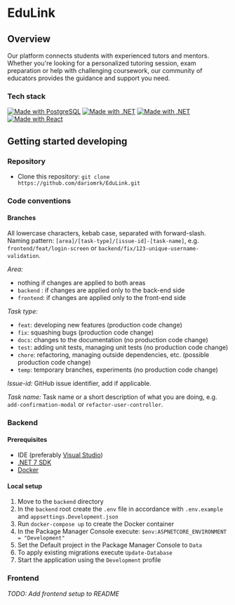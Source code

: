 # EduLink

## Overview

Our platform connects students with experienced tutors and mentors.
Whether you're looking for a personalized tutoring session,
exam preparation or help with challenging coursework,
our community of educators provides the guidance and support you need.

### Tech stack

[![Made with PostgreSQL](https://img.shields.io/badge/PostgreSQL-15-40668d?style=flat-square&logo=postgresql&logoColor=white)](https://github.com/postgres/postgres "PostgreSQL")
[![Made with .NET](https://img.shields.io/badge/EF_Core-7-4c2dcc?style=flat-square&logo=dotnet&logoColor=white)](https://github.com/dotnet/efcore "EF Core")
[![Made with .NET](https://img.shields.io/badge/ASP.NET_Core-7-4c2dcc?style=flat-square&logo=dotnet&logoColor=white)](https://github.com/dotnet/aspnetcore "ASP.NET Core")
[![Made with React](https://img.shields.io/badge/React-18-387ca0?style=flat-square&logo=react&logoColor=white)](https://github.com/facebook/react "React")

## Getting started developing

### Repository

- Clone this repository: `git clone https://github.com/dariomrk/EduLink.git`

### Code conventions

#### Branches

All lowercase characters, kebab case, separated with forward-slash.  
Naming pattern: `[area]/[task-type]/[issue-id]-[task-name]`, e.g. `frontend/feat/login-screen` or `backend/fix/123-unique-username-validation`.

*Area:*
- nothing if changes are applied to both areas
- `backend` : if changes are applied only to the back-end side
- `frontend`: if changes are applied only to the front-end side

*Task type:*

- `feat`: developing new features (production code change)
- `fix`: squashing bugs (production code change)
- `docs`: changes to the documentation (no production code change)
- `test`: adding unit tests, managing unit tests (no production code change)
- `chore`: refactoring, managing outside dependencies, etc. (possible production code change)
- `temp`: temporary branches, experiments (no production code change)

*Issue-id:* GitHub issue identifier, add if applicable.

*Task name:* Task name or a short description of what you are doing, e.g. `add-confirmation-modal` or `refactor-user-controller`.

### Backend

#### Prerequisites

- IDE (preferably [Visual Studio](https://visualstudio.microsoft.com/))
- [.NET 7 SDK](https://dotnet.microsoft.com/en-us/download/dotnet/7.0)
- [Docker](https://www.docker.com/)

#### Local setup

1. Move to the `backend` directory
2. In the `backend` root create the `.env` file in accordance with `.env.example` and `appsettings.Development.json`
3. Run `docker-compose up` to create the Docker container
4. In the Package Manager Console execute: `$env:ASPNETCORE_ENVIRONMENT = "Development"`
5. Set the Default project in the Package Manager Console to `Data`
6. To apply existing migrations execute `Update-Database`
7. Start the application using the `Development` profile

### Frontend

*TODO: Add frontend setup to README*
